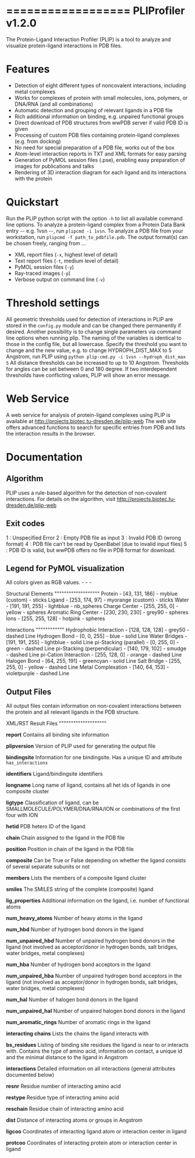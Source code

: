 ==================
PLIProfiler v1.2.0
==================

The Protein-Ligand Interaction Profiler (PLIP) is a tool to analyze and visualize protein-ligand interactions in PDB files.


Features
========
* Detection of eight different types of noncovalent interactions, including metal complexes
* Works for complexes of protein with small molecules, ions, polymers, or DNA/RNA (and all combinations)
* Automatic detection and grouping of relevant ligands in a PDB file
* Rich additional information on binding, e.g. unpaired functional groups
* Direct download of PDB structures from wwPDB server if valid PDB ID is given
* Processing of custom PDB files containing protein-ligand complexes (e.g. from docking)
* No need for special preparation of a PDB file, works out of the box
* Atom-level interaction reports in TXT and XML formats for easy parsing
* Generation of PyMOL session files (.pse), enabling easy preparation of images for publications and talks
* Rendering of 3D interaction diagram for each ligand and its interactions with the protein

Quickstart
==========
Run the PLIP python script with the option `-h` to list all available command line options.
To analyze a protein-ligand complex from a Protein Data Bank entry -- e.g. 1vsn --, run
    `plipcmd -i 1vsn`.
To analyze a PDB file from your workstation, run
    `plipcmd -f path_to_pdbfile.pdb`.
The output format(s) can be chosen freely, ranging from ...
* XML report files (`-x`, highest level of detail)
* Text report files (`-t`, medium level of detail)
* PyMOL session files (`-y`)
* Ray-traced images (`-p`)
* Verbose output on command line (`-v`)

Threshold settings
==================
All geometric thresholds used for detection of interactions in PLIP are stored in the `config.py` module and can be
changed there permanently if desired. Another possibility is to change single parameters via command line options when
running plip. The naming of the variables is identical to those in the config file, but all lowercase. Specify the
threshold you want to change and the new value, e.g. to change HYDROPH_DIST_MAX to 5 Angstrom, run PLIP using
    `python plip-cmd.py -i 1vsn --hydroph_dist_max 5`
All distance thresholds can be increased to up to 10 Angstrom. Thresholds for angles can be set between 0 and 180 degree.
If two interdependent thresholds have conflicting values, PLIP will show an error message.

Web Service
===========
A web service for analysis of protein-ligand complexes using PLIP is available at
http://projects.biotec.tu-dresden.de/plip-web
The web site offers advanced functions to search for specific entries from PDB and lists the interaction results in the browser.


Documentation
=============

Algorithm
---------
PLIP uses a rule-based algorithm for the detection of non-covalent interactions. For details on the algorithm, visit
http://projects.biotec.tu-dresden.de/plip-web

Exit codes
----------
1 : Unspecified Error
2 : Empty PDB file as input
3 : Invalid PDB ID (wrong format)
4 : PDB file can't be read by OpenBabel (due to invalid input files)
5 : PDB ID is valid, but wwPDB offers no file in PDB format for download.

Legend for PyMOL visualization
------------------------------
All colors given as RGB values.
<Description> - <RGB> - <PyMOL color> - <Representation>

Structural Elements
"""""""""""""""""""
Protein - [43, 131, 186] - myblue (custom) - sticks
Ligand - [253, 174, 97] - myorange (custom) - sticks
Water - [191, 191, 255] - lightblue - nb_spheres
Charge Center - [255, 255, 0] - yellow - spheres
Aromatic Ring Center - [230, 230, 230] -  grey90 - spheres
Ions - [255, 255, 128] - hotpink - spheres

Interactions
""""""""""""
Hydrophobic Interaction - [128, 128, 128] - grey50 - dashed Line
Hydrogen Bond - [0, 0, 255] - blue - solid Line
Water Bridges - [191, 191, 255] - lightblue - solid Line
pi-Stacking (parallel) - [0, 255, 0] - green - dashed Line
pi-Stacking (perpendicular) - [140, 179, 102] - smudge - dashed Line
pi-Cation Interaction - [255, 128, 0] - orange - dashed Line
Halogen Bond - [64, 255, 191] - greencyan - solid Line
Salt Bridge - [255, 255, 0] - yellow - dashed Line
Metal Complexation - [140, 64, 153] - violetpurple - dashed Line

Output Files
------------
All output files contain information on non-covalent interactions between the protein and all relevant ligands in the PDB structure.

XML/RST Result Files
""""""""""""""""""""

**report**
Contains all binding site information

**plipversion**
Version of PLIP used for generating the output file

**bindingsite**
Information for one bindingsite. Has a unique ID and attribute `has_interactions`

**identifiers**
Ligand/bindingsite identifiers

**longname**
Long name of ligand, contains all het ids of ligands in one composite cluster

**ligtype**
Classification of ligand, can be SMALLMOLECULE/POLYMER/DNA/RNA/ION or combinations of the first four with ION

**hetid**
PDB hetero ID of the ligand

**chain**
Chain assigned to the ligand in the PDB file

**position**
Position in chain of the ligand in the PDB file

**composite**
Can be True or False depending on whether the ligand consists of several separate subunits or not

**members**
Lists the members of a composite ligand cluster

**smiles**
The SMILES string of the complete (composite) ligand

**lig_properties**
Additional information on the ligand, i.e. number of functional atoms

**num_heavy_atoms**
Number of heavy atoms in the ligand

**num_hbd**
Number of hydrogen bond donors in the ligand

**num_unpaired_hbd**
Number of unpaired hydrogen bond donors in the ligand (not involved as acceptor/donor in hydrogen bonds, salt bridges,
water bridges, metal complexes)

**num_hba**
Number of hydrogen bond acceptors in the ligand

**num_unpaired_hba**
Number of unpaired hydrogen bond acceptors in the ligand (not involved as acceptor/donor in hydrogen bonds, salt bridges,
water bridges, metal complexes)

**num_hal**
Number of halogen bond donors in the ligand

**num_unpaired_hal**
Number of unpaired halogen bond donors in the ligand

**num_aromatic_rings**
Number of aromatic rings in the ligand

**interacting chains**
Lists the chains the ligand interacts with

**bs_residues**
Listing of binding site residues the ligand is near to or interacts with. Contains the type of amino acid, information
on contact, a unique id and the minimal distance to the ligand in Angstrom

**interactions**
Detailed information on all interactions (general attributes documented below)

**resnr**
Residue number of interacting amino acid

**restype**
Residue type of interacting amino acid

**reschain**
Residue chain of interacting amino acid

**dist**
Distance of interacting atoms or groups in Angstrom

**ligcoo**
Coordinates of interacting ligand atom or interaction center in ligand

**protcoo**
Coordinates of interacting protein atom or interaction center in ligand




